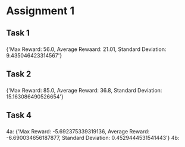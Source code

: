 # Assignment 1
## Task 1
###
{'Max Reward: 56.0, Average Rewaard: 21.01, Standard Deviation: 9.435046423314567'}

## Task 2
###
{'Max Reward: 85.0, Average Reward: 36.8, Standard Deviation: 15.163086490526654'}

## Task 4
###
4a: {'Max Reward: -5.692375339319136, Average Reward: -6.690034656187877, Standard Deviation: 0.4529444531541443'}
4b: 